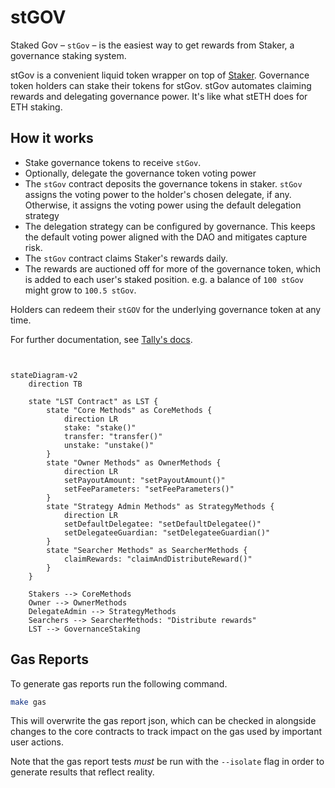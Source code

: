 # stGOV

Staked Gov – `stGov` – is the easiest way to get rewards from Staker, a governance staking system.

stGov is a convenient liquid token wrapper on top of [Staker](https://github.com/withtally/staker). Governance token holders can stake their tokens for stGov. stGov automates claiming rewards and delegating governance power. It's like what stETH does for ETH staking.

## How it works

- Stake governance tokens to receive `stGov`.
- Optionally, delegate the governance token voting power
- The `stGov` contract deposits the governance tokens in staker. `stGov` assigns the voting power to the holder's chosen delegate, if any. Otherwise, it assigns the voting power using the default delegation strategy
- The delegation strategy can be configured by governance. This keeps the default voting power aligned with the DAO and mitigates capture risk.
- The `stGov` contract claims Staker's rewards daily.
- The rewards are auctioned off for more of the governance token, which is added to each user's staked position. e.g. a balance of `100 stGov` might grow to `100.5 stGov`.

Holders can redeem their `stGOV` for the underlying governance token at any time.

For further documentation, see [Tally's docs](https://docs.tally.xyz/knowledge-base/staking-on-tally).

```mermaid


stateDiagram-v2
    direction TB

    state "LST Contract" as LST {
        state "Core Methods" as CoreMethods {
            direction LR
            stake: "stake()"
            transfer: "transfer()"
            unstake: "unstake()"
        }
        state "Owner Methods" as OwnerMethods {
            direction LR
            setPayoutAmount: "setPayoutAmount()"
            setFeeParameters: "setFeeParameters()"
        }
        state "Strategy Admin Methods" as StrategyMethods {
            direction LR
            setDefaultDelegatee: "setDefaultDelegatee()"
            setDelegateeGuardian: "setDelegateeGuardian()"
        }
        state "Searcher Methods" as SearcherMethods {
            claimRewards: "claimAndDistributeReward()"
        }
    }

    Stakers --> CoreMethods
    Owner --> OwnerMethods
    DelegateAdmin --> StrategyMethods
    Searchers --> SearcherMethods: "Distribute rewards"
    LST --> GovernanceStaking

```

## Gas Reports

To generate gas reports run the following command.

```bash
make gas
```

This will overwrite the gas report json, which can be checked in alongside changes to the core contracts to track impact on the gas used by important user actions.

Note that the gas report tests *must* be run with the `--isolate` flag in order to generate results that reflect reality.
